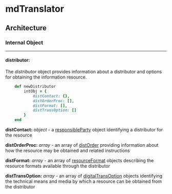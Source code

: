 # mdTranslator

## Architecture

### Internal Object
---
#### distributor:

The *distributor* object provides information about a distributor and options for obtaining the information resource.

````ruby
    def newDistributor
        intObj = {
            distContact: {},
            distOrderProc: [],
            distFormat: [],
            distTransOption: []
        }
    end
````

__distContact:__ *object* - a [responsibleParty](../mdtranslator/responsibleParty.md) object identifying a distributor for the resource

__distOrderProc:__ *array* - an array of [distOrder](../mdtranslator/distOrder.md) providing information about how the resource may be obtained and related instructions

__distFormat:__ *array* - an array of [resourceFormat](../mdtranslator/resourceFormat.md) objects describing the resource formats available through the distributor

__distTransOption:__ *array* - an array of [digitalTransOption](../mdtranslator/digitalTransOption.md) objects identifying the technical means and media by which a resource can be obtained from the distributor
